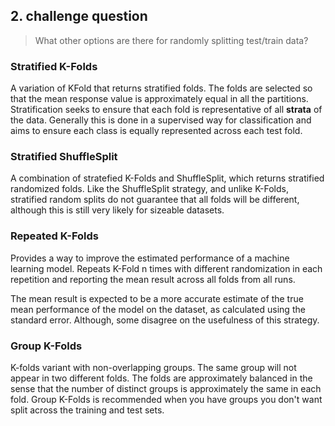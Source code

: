 ## 2. challenge question

> What other options are there for randomly splitting test/train data?

### Stratified K-Folds
A variation of KFold that returns stratified folds. The folds are selected so that the mean response value is approximately equal in all the partitions. Stratification seeks to ensure that each fold is representative of all **strata** of the data. Generally this is done in a supervised way for classification and aims to ensure each class is equally represented across each test fold.

### Stratified ShuffleSplit
A combination of stratefied K-Folds and ShuffleSplit, which returns stratified randomized folds. Like the ShuffleSplit strategy, and unlike K-Folds, stratified random splits do not guarantee that all folds will be different, although this is still very likely for sizeable datasets.

### Repeated K-Folds
Provides a way to improve the estimated performance of a machine learning model. Repeats K-Fold n times with different randomization in each repetition and reporting the mean result across all folds from all runs.

The mean result is expected to be a more accurate estimate of the true mean performance of the model on the dataset, as calculated using the standard error. Although, some disagree on the usefulness of this strategy.

### Group K-Folds
K-folds variant with non-overlapping groups. The same group will not appear in two different folds. The folds are approximately balanced in the sense that the number of distinct groups is approximately the same in each fold. Group K-Folds is recommended when you have groups you don't want split across the training and test sets.